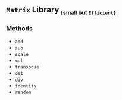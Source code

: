 ## `Matrix`  Library<sub><small> {small but `Efficient`}</small></sub>

### Methods

* `add`
* `sub`
* `scale`
* `mul`
* `transpose`
* `det`
* `div`
* `identity`
* `random`